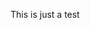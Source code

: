 <!DOCTYPE html>
<html>

<head>
    <meta charset="utf-8"/>
    <meta name="viewport" content="width=device-width"/>
    <title>Genshin Impact Crafting Database</title>
</head>
<body>
    <p>This is just a test</p>
</body>
</html>
